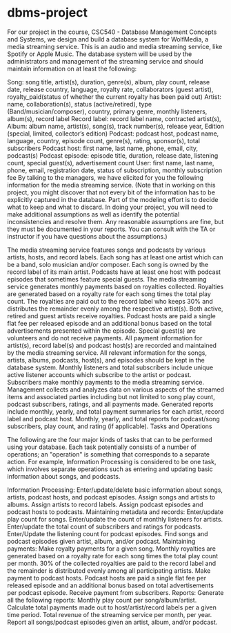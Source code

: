 # dbms-project
For our project in the course, CSC540 - Database Management Concepts and Systems, we design and build a database system for WolfMedia, a media streaming service. This is an audio and media streaming service, like Spotify or Apple Music. The database system will be used by the administrators and management of the streaming service and should maintain information on at least the following:

Song: song title, artist(s), duration, genre(s), album, play count, release date, release country, language, royalty rate, collaborators (guest artist), royalty_paid(status of whether the current royalty has been paid out)
Artist: name, collaboration(s), status (active/retired), type (Band/musician/composer), country, primary genre, monthly listeners, album(s), record label
Record label: record label name, contracted artist(s),
Album: album name, artist(s), song(s), track number(s), release year, Edition (special, limited, collector’s edition)
Podcast: podcast host, podcast name, language, country, episode count, genre(s), rating, sponsor(s), total subscribers
Podcast host: first name, last name, phone, email, city, podcast(s)
Podcast episode: episode title, duration, release date, listening count, special guest(s), advertisement count
User: first name, last name, phone, email, registration date, status of subscription, monthly subscription fee
By talking to the managers, we have elicited for you the following information for the media streaming service. (Note that in working on this project, you might discover that not every bit of the information has to be explicitly captured in the database. Part of the modeling effort is to decide what to keep and what to discard. In doing your project, you will need to make additional assumptions as well as identify the potential inconsistencies and resolve them. Any reasonable assumptions are fine, but they must be documented in your reports. You can consult with the TA or instructor if you have questions about the assumptions.) 

The media streaming service features songs and podcasts by various artists, hosts, and record labels. Each song has at least one artist which can be a band, solo musician and/or composer. Each song is owned by the record label of its main artist. Podcasts have at least one host with podcast episodes that sometimes feature special guests.
The media streaming service generates monthly payments based on royalties collected. Royalties are generated based on a royalty rate for each song times the total play count. The royalties are paid out to the record label who keeps 30% and distributes the remainder evenly among the respective artist(s). Both active, retired and guest artists receive royalties.
Podcast hosts are paid a single flat fee per released episode and an additional bonus based on the total advertisements presented within the episode. Special guest(s) are volunteers and do not receive payments.
All payment information for artist(s), record label(s) and podcast host(s) are recorded and maintained by the media streaming service. All relevant information for the songs, artists, albums, podcasts, host(s), and episodes should be kept in the database system. Monthly listeners and total subscribers include unique active listener accounts which subscribe to the artist or podcast. Subscribers make monthly payments to the media streaming service.
Management collects and analyzes data on various aspects of the streamed items and associated parties including but not limited to song play count, podcast subscribers, ratings, and all payments made. Generated reports include monthly, yearly, and total payment summaries for each artist, record label and podcast host. Monthly, yearly, and total reports for podcast/song subscribers, play count, and rating (if applicable).
Tasks and Operations

The following are the four major kinds of tasks that can to be performed using your database. Each task potentially consists of a number of operations; an "operation" is something that corresponds to a separate action. For example, Information Processing is considered to be one task, which involves separate operations such as entering and updating basic information about songs, and podcasts.  



Information Processing: Enter/update/delete basic information about songs, artists, podcast hosts, and podcast episodes. Assign songs and artists to albums. Assign artists to record labels. Assign podcast episodes and podcast hosts to podcasts.
Maintaining metadata and records:  Enter/update play count for songs.  Enter/update the count of monthly listeners for artists. Enter/update the total count of subscribers and ratings for podcasts. Enter/Update the listening count for podcast episodes. Find songs and podcast episodes given artist, album, and/or podcast.
Maintaining payments: Make royalty payments for a given song. Monthly royalties are generated based on a royalty rate for each song times the total play count per month. 30% of the collected royalties are paid to the record label and the remainder is distributed evenly among all participating artists. Make payment to podcast hosts. Podcast hosts are paid a single flat fee per released episode and an additional bonus based on total advertisements per podcast episode. Receive payment from subscribers.
Reports: Generate all the following reports: Monthly play count per song/album/artist. Calculate total payments made out to host/artist/record labels per a given time period. Total revenue of the streaming service per month, per year. Report all songs/podcast episodes given an artist, album, and/or podcast.
